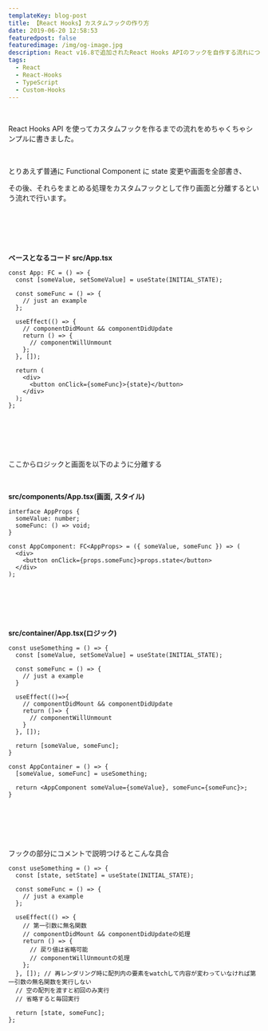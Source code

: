```yaml
---
templateKey: blog-post
title: 【React Hooks】カスタムフックの作り方
date: 2019-06-20 12:58:53
featuredpost: false
featuredimage: /img/og-image.jpg
description: React v16.8で追加されたReact Hooks APIのフックを自作する流れについて
tags:
  - React
  - React-Hooks
  - TypeScript
  - Custom-Hooks
---
```


<!-- TODO: Add featuredimage -->

<br>

React Hooks API を使ってカスタムフックを作るまでの流れをめちゃくちゃシンプルに書きました。

<br>

とりあえず普通に Functional Component に state 変更や画面を全部書き、

その後、それらをまとめる処理をカスタムフックとして作り画面と分離するという流れで行います。

<div style="margin-bottom: 100px"></div>

**ベースとなるコード src/App.tsx**

```tsx
const App: FC = () => {
  const [someValue, setSomeValue] = useState(INITIAL_STATE);

  const someFunc = () => {
    // just an example
  };

  useEffect(() => {
    // componentDidMount && componentDidUpdate
    return () => {
      // componentWillUnmount
    };
  }, []);

  return (
    <div>
      <button onClick={someFunc}>{state}</button>
    </div>
  );
};
```

<div style="margin-bottom: 100px"></div>

ここからロジックと画面を以下のように分離する

<br>

**src/components/App.tsx(画面, スタイル)**

```tsx
interface AppProps {
  someValue: number;
  someFunc: () => void;
}

const AppComponent: FC<AppProps> = ({ someValue, someFunc }) => (
  <div>
    <button onClick={props.someFunc}>props.state</button>
  </div>
);
```

<div style="margin-bottom: 100px"></div>

**src/container/App.tsx(ロジック)**

```tsx
const useSomething = () => {
  const [someValue, setSomeValue] = useState(INITIAL_STATE);

  const someFunc = () => {
    // just a example
  }

  useEffect(()=>{
    // componentDidMount && componentDidUpdate
    return ()=> {
      // componentWillUnmount
    }
  }, []);

  return [someValue, someFunc];
}

const AppContainer = () => {
  [someValue, someFunc] = useSomething;

  return <AppComponent someValue={someValue}, someFunc={someFunc}>;
}
```

<div style="margin-bottom: 100px"></div>

フックの部分にコメントで説明つけるとこんな具合

```tsx
const useSomething = () => {
  const [state, setState] = useState(INITIAL_STATE);

  const someFunc = () => {
    // just a example
  };

  useEffect(() => {
    // 第一引数に無名関数
    // componentDidMount && componentDidUpdateの処理
    return () => {
      // 戻り値は省略可能
      // componentWillUnmountの処理
    };
  }, []); // 再レンダリング時に配列内の要素をwatchして内容が変わっていなければ第一引数の無名関数を実行しない
  // 空の配列を渡すと初回のみ実行
  // 省略すると毎回実行

  return [state, someFunc];
};
```
